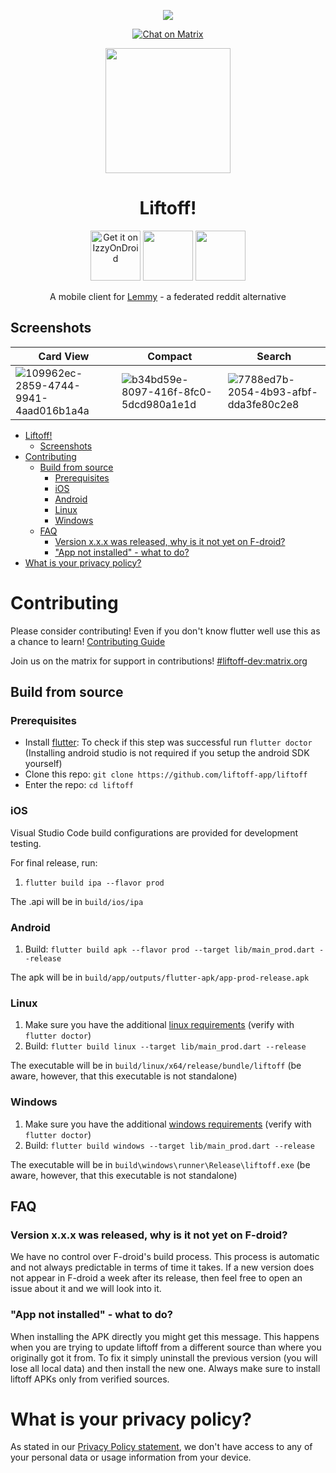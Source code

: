 <div align="center">

[![](https://github.com/liftoff-app/liftoff/workflows/ci/badge.svg)](https://github.com/liftoff-app/liftoff/actions)

[![Chat on Matrix](https://matrix.to/img/matrix-badge.svg)](https://matrix.to/#/#liftoff-dev:matrix.org)
<!--
[![Translation status](http://weblate.yerbamate.ml/widgets/liftoff/-/liftoff/svg-badge.svg)](http://weblate.yerbamate.ml/engage/liftoff/)
-->

<img width=200px height=200px src="https://raw.githubusercontent.com/liftoff-app/liftoff/master/assets/app_icon.svg"/>

# Liftoff!

<!--
[<img src="https://fdroid.gitlab.io/artwork/badge/get-it-on.png" alt="Get it on F-Droid" height="80">](https://f-droid.org/packages/com.LiftoffOrg.liftoff)
-->
[<img src="https://gitlab.com/IzzyOnDroid/repo/-/raw/master/assets/IzzyOnDroid.png" alt="Get it on IzzyOnDroid" height="80">](https://apt.izzysoft.de/fdroid/index/apk/com.liftoffapp.liftoff)
[<img src="https://cdn.rawgit.com/steverichey/google-play-badge-svg/master/img/en_get.svg" height="80">](https://play.google.com/store/apps/details?id=com.liftoffapp.liftoff&pli=1)
[<img src="https://raw.githubusercontent.com/andOTP/andOTP/master/assets/badges/get-it-on-github.png" height="80">](https://github.com/liftoff-app/liftoff/releases/latest)

A mobile client for [Lemmy](https://github.com/LemmyNet/lemmy) - a federated reddit alternative
</div>

## Screenshots

| Card View     | Compact       | Search         |
| ------------- | ------------- |  ------------- |
| ![109962ec-2859-4744-9941-4aad016b1a4a](https://github.com/liftoff-app/liftoff/assets/6200670/58298508-155b-431e-9538-ead6790a7a20)  |  ![b34bd59e-8097-416f-8fc0-5dcd980a1e1d](https://github.com/liftoff-app/liftoff/assets/6200670/132d9e10-15b2-4f4e-abd4-bcf8e6de8fab)  | ![7788ed7b-2054-4b93-afbf-dda3fe80c2e8](https://github.com/liftoff-app/liftoff/assets/6200670/e69ebc63-958e-4c1f-b496-df650c09c8c4)  |

- [Liftoff!](#liftoff)
  - [Screenshots](#screenshots)
- [Contributing](#contributing)
  - [Build from source](#build-from-source)
    - [Prerequisites](#prerequisites)
    - [iOS](#ios)
    - [Android](#android)
    - [Linux](#linux)
    - [Windows](#windows)
  - [FAQ](#faq)
    - [Version x.x.x was released, why is it not yet on F-droid?](#version-xxx-was-released-why-is-it-not-yet-on-f-droid)
    - ["App not installed" - what to do?](#app-not-installed---what-to-do)
- [What is your privacy policy?](#what-is-your-privacy-policy?)

# Contributing

Please consider contributing! Even if you don't know flutter well use this as a chance to learn! [Contributing Guide](CONTRIBUTING.md)

Join us on the matrix for support in contributions! [#liftoff-dev:matrix.org](https://matrix.to/#/#liftoff-dev:matrix.org)

## Build from source

### Prerequisites

- Install [flutter](https://flutter.dev/docs/get-started/install): To check if this step was successful run `flutter doctor` (Installing android studio is not required if you setup the android SDK yourself)
- Clone this repo: `git clone https://github.com/liftoff-app/liftoff`
- Enter the repo: `cd liftoff`

### iOS

Visual Studio Code build configurations are provided for development testing.

For final release, run:

1. `flutter build ipa --flavor prod`

The .api will be in `build/ios/ipa`

### Android

1. Build: `flutter build apk --flavor prod --target lib/main_prod.dart --release`

The apk will be in `build/app/outputs/flutter-apk/app-prod-release.apk`

### Linux

1. Make sure you have the additional [linux requirements](https://flutter.dev/desktop#additional-linux-requirements) (verify with `flutter doctor`)
2. Build: `flutter build linux --target lib/main_prod.dart --release`

The executable will be in `build/linux/x64/release/bundle/liftoff` (be aware, however, that this executable is not standalone)

### Windows

1. Make sure you have the additional [windows requirements](https://flutter.dev/desktop#additional-windows-requirements) (verify with `flutter doctor`)
2. Build: `flutter build windows --target lib/main_prod.dart --release`

The executable will be in `build\windows\runner\Release\liftoff.exe` (be aware, however, that this executable is not standalone)

## FAQ

### Version x.x.x was released, why is it not yet on F-droid?

We have no control over F-droid's build process. This process is automatic and not always predictable in terms of time it takes. If a new version does not appear in F-droid a week after its release, then feel free to open an issue about it and we will look into it.

### "App not installed" - what to do?

When installing the APK directly you might get this message. This happens when you are trying to update liftoff from a different source than where you originally got it from. To fix it simply uninstall the previous version (you will lose all local data) and then install the new one. Always make sure to install liftoff APKs only from verified sources.

# What is your privacy policy?

As stated in our [Privacy Policy statement](PRIVACY_POLICY.md), we don't have access to any of your personal data or usage information from your device.